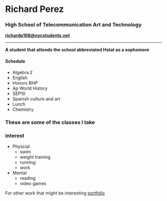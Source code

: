 # Richard Perez
### High School of Telecommunication Art and Technology
**richardp168@nycstudents.net**

---

__A student that attends the school abbreviated Hstat as a sophomore__
#### Schedule
* Algebra 2
* English
* Honors BHP
* Ap World History
* SEP10
* Spanish culture and art
* Lunch
* Chemistry

### These are some of the classes I take

### interest
* Physcial
  * swim
  * weight training
  * running
  * work
* Mental
  * reading
  * video games
  
For other work that might be interesting
[portfolio](https://richardp6889.github.io/)
